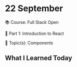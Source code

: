 # 22 September

📚 Course: Full Stack Open

🧩 Part 1: Introduction to React

🔖 Topic(s): Components

## What I Learned Today
